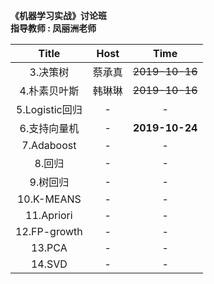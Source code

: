 **《机器学习实战》讨论班**  
**指导教师 : 凤丽洲老师**  
  
Title | Host | Time
:----: | :----: | :----:
3.决策树 | 蔡承真 | ~~2019-10-16~~
4.朴素贝叶斯 | 韩琳琳 | ~~2019-10-16~~
5.Logistic回归 | - | -
6.支持向量机 | - | **2019-10-24**
7.Adaboost | - | -
8.回归 | - | -
9.树回归 | - | -
10.K-MEANS | - | -
11.Apriori | - | -
12.FP-growth | - | -
13.PCA | - | -
14.SVD | - | -
